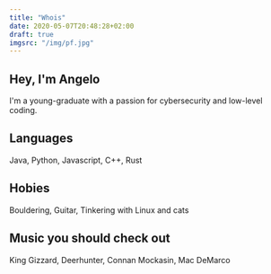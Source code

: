 ```yaml
---
title: "Whois"
date: 2020-05-07T20:48:28+02:00
draft: true
imgsrc: "/img/pf.jpg"
---
```


## Hey, I'm Angelo
I'm a young-graduate with a passion for cybersecurity and low-level coding.



## Languages
Java, Python, Javascript, C++, Rust

## Hobies
Bouldering, Guitar, Tinkering with Linux and cats

## Music you should check out
King Gizzard, Deerhunter, Connan Mockasin, Mac DeMarco
